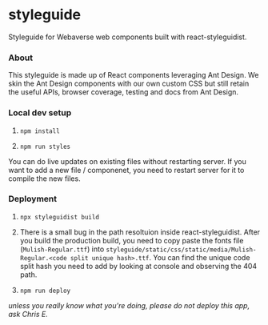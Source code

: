 # styleguide
Styleguide for Webaverse web components built with react-styleguidist.

### About

This styleguide is made up of React components leveraging Ant Design. 
We skin the Ant Design components with our own custom CSS but still retain the useful APIs, browser coverage, testing and docs from Ant Design. 

### Local dev setup

1. `npm install`

2. `npm run styles`

You can do live updates on existing files without restarting server.
If you want to add a new file / componenet, you need to restart server for it to compile the new files.

### Deployment

1. `npx styleguidist build`

2. There is a small bug in the path resoltuion inside react-styleguidist. After you build the production build, you need to copy paste the fonts file (`Mulish-Regular.ttf`) into `styleguide/static/css/static/media/Mulish-Regular.<code split unique hash>.ttf`. You can find the unique code split hash you need to add by looking at console and observing the 404 path.

3. `npm run deploy`

*unless you really know what you're doing, please do not deploy this app, ask Chris E.*
